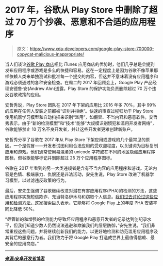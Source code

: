 # 2017 年，谷歌从 Play Store 中删除了超过 70 万个抄袭、恶意和不合适的应用程序

> 原文：<https://www.xda-developers.com/google-play-store-700000-copycat-malicious-inappropriate/>

当人们谈论[谷歌 Play 商店](https://www.xda-developers.com/google-play-store-video-slideshow-previews/)相比 iTunes 应用商店的优势时，他们几乎总是会提到发布应用程序或游戏是多么的快捷和容易。这在一定程度上是因为谷歌不像苹果那样依赖人类来单独测试和批准每一个提交的内容，但这并不意味着没有应用程序和游戏必须通过的各种安全检查。在周二的 2017 年回顾会上，Google Play 产品经理安德鲁·安(Andrew Ahn)透露，Play Store 的保护功能负责删除超过 70 万个违反谷歌政策的应用。

安哲秀说，Play Store 团队在 2017 年下架的应用比 2016 年多 70%，其中 99%的应用在任何人安装之前都被“识别并拒绝”。快速的审查过程归功于 Play Store 使用机器学习模型和自动扫描来识别“滥用”，如假冒、不当内容和恶意软件。安哲秀表示，由于“新的检测模型”和“技术”能够“大规模识别惯犯和滥用开发者网络”，谷歌能够禁止 10 万名不良开发者，并让这些开发者更难创建新账户。

安哲秀分享了谷歌在 2017 年从 Play Store 下架应用或游戏的几个最常见的原因。一个是假冒——开发者试图利用合法应用的受欢迎程度，以关键词为目标复制应用和游戏。他们通常使用易混淆的 unicode 字符或在不同的地区隐藏应用程序图标，但谷歌能够标记并删除超过 25 万个应用程序图标。

谷歌在 2017 年看到的另一大类违规者是含有不当内容的应用程序和游戏。无论内容是色情、极端暴力、仇恨还是非法活动，安先生说，Play Store 改进了机器学习模型，以过滤违反政策的行为。

最后，安先生强调了谷歌继续改进对潜在有害应用程序(PHA)的检测的方法，这些应用程序实施短信欺诈、充当特洛伊木马和窃取个人信息。[我们过去讨论过这些应用和检测方法，](https://www.xda-developers.com/google-tizi-android-spyward/)这家搜索巨头表示，它能够将 Google Play 上的年度 PHA 安装率同比降低 50%。

“尽管新的和增强的检测能力导致坏应用程序和恶意开发者的记录达到创纪录水平，但我们知道少数人仍然设法逃避和欺骗我们的层层防御，”安先生说。“我们非常重视这些问题，并将继续创新我们的能力，以更好地检测和防范滥用应用程序及其背后的恶意行为者。我们致力于将 Google Play 打造成世界上最值得信赖、最安全的应用商店。”

* * *

[**来源:安卓开发者博客**](https://android-developers.googleblog.com/2018/01/how-we-fought-bad-apps-and-malicious.html)
